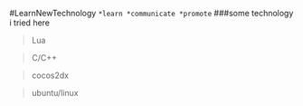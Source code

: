 #LearnNewTechnology
`
*learn
*communicate
*promote
`
###some technology i tried here

>Lua

>C/C++

>cocos2dx

>ubuntu/linux

